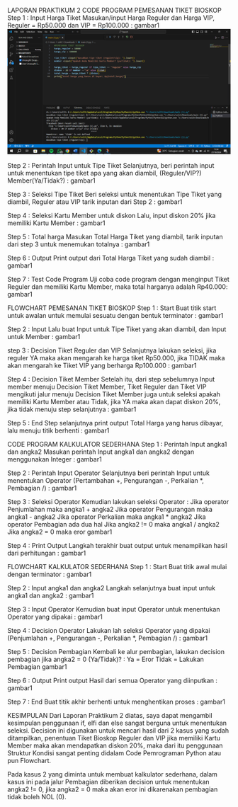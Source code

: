 LAPORAN PRAKTIKUM 2
CODE PROGRAM PEMESANAN TIKET BIOSKOP
Step 1 : Input Harga Tiket
Masukan/input Harga Reguler dan Harga VIP, Reguler = Rp50.000 dan VIP = Rp100.000 : gambar1![alt text](https://github.com/famush12/labpy02/blob/main/sc/tiket%20bioskop.png?raw=true)

Step 2 : Perintah Input untuk Tipe Tiket
Selanjutnya, beri perintah input untuk menentukan tipe tiket apa yang akan diambil, (Reguler/VIP?) Member(Ya/Tidak?) : gambar1

Step 3 : Seleksi Tipe Tiket
Beri seleksi untuk menentukan Tipe Tiket yang diambil, Reguler atau VIP tarik inputan dari Step 2 : gambar1

Step 4 : Seleksi Kartu Member untuk diskon
Lalu, input diskon 20% jika memiliki Kartu Member : gambar1

Step 5 : Total harga
Masukan Total Harga Tiket yang diambil, tarik inputan dari step 3 untuk menemukan totalnya : gambar1

Step 6 : Output
Print output dari Total Harga Tiket yang sudah diambil : gambar1

Step 7 : Test Code Program
Uji coba code program dengan menginput Tiket Reguler dan memiliki Kartu Member, maka total harganya adalah Rp40.000: gambar1

FLOWCHART PEMESANAN TIKET BIOSKOP
Step 1 : Start
Buat titik start untuk awalan untuk memulai sesuatu dengan bentuk terminator : gambar1

Step 2 : Input
Lalu buat Input untuk Tipe Tiket yang akan diambil, dan Input untuk Member : gambar1

step 3 : Decision Tiket Reguler dan VIP
Selanjutnya lakukan seleksi, jika reguler YA maka akan mengarah ke harga tiket Rp50.000, jika TIDAK maka akan mengarah ke Tiket VIP yang berharga Rp100.000 : gambar1

Step 4 : Decision Tiket Member
Setelah itu, dari step sebelumnya Input member menuju Decision Tiket Member, Tiket Reguler dan Tiket VIP mengikuti jalur menuju Decision Tiket Member juga untuk seleksi apakah memiliki Kartu Member atau Tidak, jika YA maka akan dapat diskon 20%, jika tidak menuju step selanjutnya : gambar1

Step 5 : End
Step selanjutnya print output Total Harga yang harus dibayar, lalu menuju titik berhenti : gambar1

CODE PROGRAM KALKULATOR SEDERHANA
Step 1 : Perintah Input angka1 dan angka2
Masukan perintah Input angka1 dan angka2 dengan menggunakan Integer : gambar1

Step 2 : Perintah Input Operator
Selanjutnya beri perintah Input untuk menentukan Operator (Pertambahan +, Pengurangan -, Perkalian *, Pembagian /) : gambar1

Step 3 : Seleksi Operator
Kemudian lakukan seleksi Operator : Jika operator Penjumlahan maka angka1 + angka2 Jika operator Pengurangan maka angka1 - angka2 Jika operator Perkalian maka angka1 * angka2 Jika operator Pembagian ada dua hal Jika angka2 != 0 maka angka1 / angka2 Jika angka2 = 0 maka eror gambar1

Step 4 : Print Output
Langkah terakhir buat output untuk menampilkan hasil dari perhitungan : gambar1

FLOWCHART KALKULATOR SEDERHANA
Step 1 : Start
Buat titik awal mulai dengan terminator : gambar1

Step 2 : Input angka1 dan angka2
Langkah selanjutnya buat input untuk angka1 dan angka2 : gambar1

Step 3 : Input Operator
Kemudian buat input Operator untuk menentukan Operator yang dipakai : gambar1

Step 4 : Decision Operator
Lakukan lah seleksi Operator yang dipakai (Penjumlahan +, Pengurangan -, Perkalian *, Pembagian /) : gambar1

Step 5 : Decision Pembagian
Kembali ke alur pembagian, lakukan decision pembagian jika angka2 = 0 (Ya/Tidak)? : Ya = Eror Tidak = Lakukan Pembagian gambar1

Step 6 : Output
Print output Hasil dari semua Operator yang diinputkan : gambar1

Step 7 : End
Buat titik akhir berhenti untuk menghentikan proses : gambar1

KESIMPULAN
Dari Laporan Praktikum 2 diatas, saya dapat mengambil kesimpulan penggunaan if, elfi dan else sangat berguna untuk menentukan seleksi. Decision ini digunakan untuk mencari hasil dari 2 kasus yang sudah ditampilkan, penentuan Tiket Bioskop Reguler dan VIP jika memiliki Kartu Member maka akan mendapatkan diskon 20%, maka dari itu penggunaan Struktur Kondisi sangat penting didalam Code Pemrograman Python atau pun Flowchart.

Pada kasus 2 yang diminta untuk membuat kalkulator sederhana, dalam kasus ini pada jalur Pembagian diberikan decision untuk menentukan angka2 != 0, jika angka2 = 0 maka akan eror ini dikarenakan pembagian tidak boleh NOL (0).
